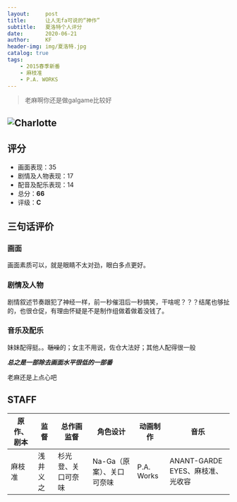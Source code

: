 ```yaml
---
layout:     post
title:      让人无fa可说的“神作”
subtitle:   夏洛特个人评分
date:       2020-06-21
author:     KF
header-img: img/夏洛特.jpg
catalog: true
tags:
    - 2015春季新番
    - 麻枝准
    - P.A. WORKS
---
```


>老麻啊你还是做galgame比较好

![Charlotte](https://images8.alphacoders.com/607/thumb-1920-607486.jpg)
----
## 评分

+ 画面表现：35
+ 剧情及人物表现：17
+ 配音及配乐表现：14
+ 总分：**66**
+ 评级：**C**

## 三句话评价

### 画面
画面素质可以，就是眼睛不太对劲，眼白多点更好。
### 剧情及人物
剧情叙述节奏跟犯了神经一样，前一秒催泪后一秒搞笑，干啥呢？？？结尾也够扯的，也很仓促，有理由怀疑是不是制作组做着做着没钱了。
### 音乐及配乐
妹妹配得挺。。~~聒噪~~的；女主不用说，佐仓大法好；其他人配得很一般

***总之是一部除去画面水平很低的一部番***

老麻还是上点心吧


## STAFF

原作、剧本|监督|总作画监督|角色设计|动画制作|音乐
-|-|-|-|-|-
麻枝准|浅井义之|杉光登、关口可奈味|Na-Ga（原案）、关口可奈味|P.A. Works|ANANT-GARDE EYES、麻枝准、光收容
